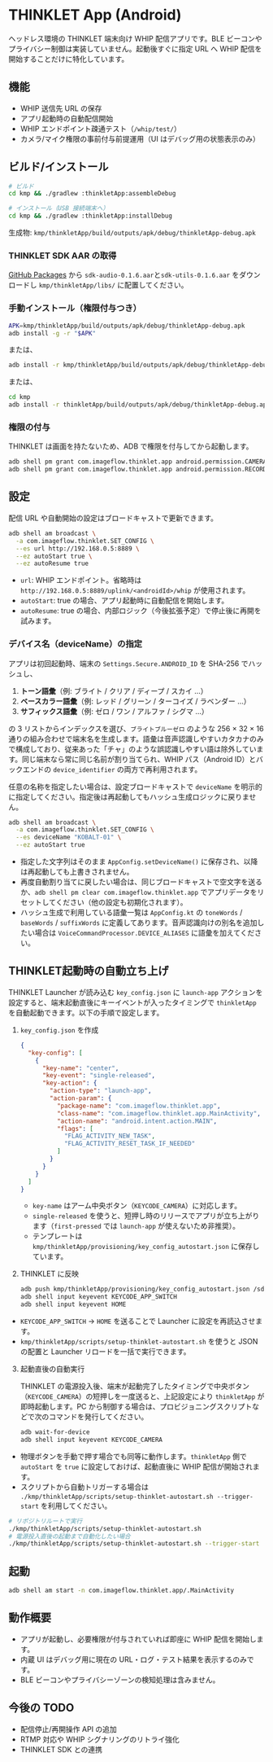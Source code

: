 # THINKLET App (Android)

ヘッドレス環境の THINKLET 端末向け WHIP 配信アプリです。BLE ビーコンやプライバシー制御は実装していません。起動後すぐに指定 URL へ WHIP 配信を開始することだけに特化しています。

## 機能
- WHIP 送信先 URL の保存
- アプリ起動時の自動配信開始
- WHIP エンドポイント疎通テスト（`/whip/test/`）
- カメラ/マイク権限の事前付与前提運用（UI はデバッグ用の状態表示のみ）

## ビルド/インストール

```bash
# ビルド
cd kmp && ./gradlew :thinkletApp:assembleDebug

# インストール（USB 接続端末へ）
cd kmp && ./gradlew :thinkletApp:installDebug
```

生成物: `kmp/thinkletApp/build/outputs/apk/debug/thinkletApp-debug.apk`

### THINKLET SDK AAR の取得
[GitHub Packages](https://github.com/orgs/FairyDevicesRD/packages?repo_name=thinklet.app.sdk) から `sdk-audio-0.1.6.aar`と`sdk-utils-0.1.6.aar` をダウンロードし `kmp/thinkletApp/libs/` に配置してください。
  
### 手動インストール（権限付与つき）
```bash
APK=kmp/thinkletApp/build/outputs/apk/debug/thinkletApp-debug.apk
adb install -g -r "$APK"
```
または、
```bash
adb install -r kmp/thinkletApp/build/outputs/apk/debug/thinkletApp-debug.apk
```
または、
```bash
cd kmp
adb install -r thinkletApp/build/outputs/apk/debug/thinkletApp-debug.apk
```

### 権限の付与

THINKLET は画面を持たないため、ADB で権限を付与してから起動します。

```bash
adb shell pm grant com.imageflow.thinklet.app android.permission.CAMERA
adb shell pm grant com.imageflow.thinklet.app android.permission.RECORD_AUDIO
```

## 設定

配信 URL や自動開始の設定はブロードキャストで更新できます。

```bash
adb shell am broadcast \
  -a com.imageflow.thinklet.SET_CONFIG \
  --es url http://192.168.0.5:8889 \
  --ez autoStart true \
  --ez autoResume true
```

- `url`: WHIP エンドポイント。省略時は `http://192.168.0.5:8889/uplink/<androidId>/whip` が使用されます。
- `autoStart`: true の場合、アプリ起動時に自動配信を開始します。
- `autoResume`: true の場合、内部ロジック（今後拡張予定）で停止後に再開を試みます。

### デバイス名（deviceName）の指定

アプリは初回起動時、端末の `Settings.Secure.ANDROID_ID` を SHA-256 でハッシュし、

1. **トーン語彙**（例: ブライト / クリア / ディープ / スカイ …）
2. **ベースカラー語彙**（例: レッド / グリーン / ターコイズ / ラベンダー …）
3. **サフィックス語彙**（例: ゼロ / ワン / アルファ / シグマ …）

の 3 リストからインデックスを選び、`ブライトブルーゼロ` のような 256 × 32 × 16 通りの組み合わせで端末名を生成します。語彙は音声認識しやすいカタカナのみで構成しており、従来あった「チャ」のような誤認識しやすい語は除外しています。同じ端末なら常に同じ名前が割り当てられ、WHIP パス（Android ID）とバックエンドの `device_identifier` の両方で再利用されます。

任意の名称を指定したい場合は、設定ブロードキャストで `deviceName` を明示的に指定してください。指定後は再起動してもハッシュ生成ロジックに戻りません。

```bash
adb shell am broadcast \
  -a com.imageflow.thinklet.SET_CONFIG \
  --es deviceName "KOBALT-01" \
  --ez autoStart true
```

- 指定した文字列はそのまま `AppConfig.setDeviceName()` に保存され、以降は再起動しても上書きされません。
- 再度自動割り当てに戻したい場合は、同じブロードキャストで空文字を送るか、`adb shell pm clear com.imageflow.thinklet.app` でアプリデータをリセットしてください（他の設定も初期化されます）。
- ハッシュ生成で利用している語彙一覧は `AppConfig.kt` の `toneWords` / `baseWords` / `suffixWords` に定義してあります。音声認識向けの別名を追加したい場合は `VoiceCommandProcessor.DEVICE_ALIASES` に語彙を加えてください。

## THINKLET起動時の自動立ち上げ

THINKLET Launcher が読み込む `key_config.json` に `launch-app` アクションを設定すると、端末起動直後にキーイベントが入ったタイミングで `thinkletApp` を自動起動できます。以下の手順で設定します。

1. `key_config.json` を作成

   ```json
   {
     "key-config": [
       {
         "key-name": "center",
         "key-event": "single-released",
         "key-action": {
           "action-type": "launch-app",
           "action-param": {
             "package-name": "com.imageflow.thinklet.app",
             "class-name": "com.imageflow.thinklet.app.MainActivity",
             "action-name": "android.intent.action.MAIN",
             "flags": [
               "FLAG_ACTIVITY_NEW_TASK",
               "FLAG_ACTIVITY_RESET_TASK_IF_NEEDED"
             ]
           }
         }
       }
     ]
   }
   ```

   - `key-name` はアーム中央ボタン（`KEYCODE_CAMERA`）に対応します。
   - `single-released` を使うと、短押し時のリリースでアプリが立ち上がります（`first-pressed` では `launch-app` が使えないため非推奨）。
   - テンプレートは `kmp/thinkletApp/provisioning/key_config_autostart.json` に保存しています。

2. THINKLET に反映

   ```bash
   adb push kmp/thinkletApp/provisioning/key_config_autostart.json /sdcard/Android/data/ai.fd.thinklet.app.launcher/files/key_config.json
   adb shell input keyevent KEYCODE_APP_SWITCH
   adb shell input keyevent HOME
   ```

- `KEYCODE_APP_SWITCH` → `HOME` を送ることで Launcher に設定を再読込させます。
- `kmp/thinkletApp/scripts/setup-thinklet-autostart.sh` を使うと JSON の配置と Launcher リロードを一括で実行できます。

3. 起動直後の自動実行

   THINKLET の電源投入後、端末が起動完了したタイミングで中央ボタン（`KEYCODE_CAMERA`）の短押しを一度送ると、上記設定により `thinkletApp` が即時起動します。PC から制御する場合は、プロビジョニングスクリプトなどで次のコマンドを発行してください。

   ```bash
   adb wait-for-device
   adb shell input keyevent KEYCODE_CAMERA
   ```

- 物理ボタンを手動で押す場合でも同等に動作します。`thinkletApp` 側で `autoStart` を `true` に設定しておけば、起動直後に WHIP 配信が開始されます。
- スクリプトから自動トリガーする場合は `./kmp/thinkletApp/scripts/setup-thinklet-autostart.sh --trigger-start` を利用してください。

```bash
# リポジトリルートで実行
./kmp/thinkletApp/scripts/setup-thinklet-autostart.sh
# 電源投入直後の起動まで自動化したい場合
./kmp/thinkletApp/scripts/setup-thinklet-autostart.sh --trigger-start
```

## 起動

```bash
adb shell am start -n com.imageflow.thinklet.app/.MainActivity
```

## 動作概要
- アプリが起動し、必要権限が付与されていれば即座に WHIP 配信を開始します。
- 内蔵 UI はデバッグ用に現在の URL・ログ・テスト結果を表示するのみです。
- BLE ビーコンやプライバシーゾーンの検知処理は含みません。

## 今後の TODO
- 配信停止/再開操作 API の追加
- RTMP 対応や WHIP シグナリングのリトライ強化
- THINKLET SDK との連携

